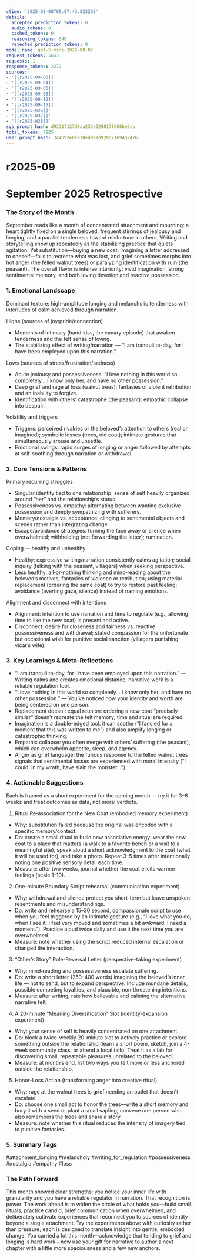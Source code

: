 ```yaml
---
ctime: '2025-08-08T09:07:43.823268'
details:
  accepted_prediction_tokens: 0
  audio_tokens: 0
  cached_tokens: 0
  reasoning_tokens: 640
  rejected_prediction_tokens: 0
model_name: gpt-5-mini-2025-08-07
request_tokens: 5653
requests: 1
response_tokens: 2272
sources:
- '[[r2025-09-03]]'
- '[[r2025-09-04]]'
- '[[r2025-09-05]]'
- '[[r2025-09-06]]'
- '[[r2025-09-12]]'
- '[[r2025-09-15]]'
- '[[r2025-W36]]'
- '[[r2025-W37]]'
- '[[r2025-W38]]'
sys_prompt_hash: d9331f127d8aa233e529817f660be5cb
total_tokens: 7925
user_prompt_hash: 344692e6f070ed09ad920d7169452476
---
```

# r2025-09

# September 2025 Retrospective

### The Story of the Month
September reads like a month of concentrated attachment and mourning: a heart tightly fixed on a single beloved, frequent stirrings of jealousy and longing, and a parallel tenderness toward misfortune in others. Writing and storytelling show up repeatedly as the stabilizing practice that quiets agitation. Yet substitution—buying a new coat, imagining a letter addressed to oneself—fails to recreate what was lost, and grief sometimes morphs into hot anger (the felled walnut trees) or paralyzing identification with ruin (the peasant). The overall flavor is intense interiority: vivid imagination, strong sentimental memory, and both loving devotion and reactive possession.

### 1. Emotional Landscape
Dominant texture: high-amplitude longing and melancholic tenderness with interludes of calm achieved through narration.

Highs (sources of joy/pride/connection)
- Moments of intimacy (hand‑kiss, the canary episode) that awaken tenderness and the felt sense of loving.
- The stabilizing effect of writing/narration — “I am tranquil to-day, for I have been employed upon this narration.”

Lows (sources of stress/frustration/sadness)
- Acute jealousy and possessiveness: “I love nothing in this world so completely… I know only her, and have no other possession.”
- Deep grief and rage at loss (walnut trees): fantasies of violent retribution and an inability to forgive.
- Identification with others’ catastrophe (the peasant): empathic collapse into despair.

Volatility and triggers
- Triggers: perceived rivalries or the beloved’s attention to others (real or imagined); symbolic losses (trees, old coat); intimate gestures that simultaneously arouse and unsettle.
- Emotional swings: rapid surges of longing or anger followed by attempts at self-soothing through narration or withdrawal.

### 2. Core Tensions & Patterns
Primary recurring struggles
- Singular identity tied to one relationship: sense of self heavily organized around “her” and the relationship’s status.
- Possessiveness vs. empathy: alternating between wanting exclusive possession and deeply sympathizing with sufferers.
- Memory/nostalgia vs. acceptance: clinging to sentimental objects and scenes rather than integrating change.
- Escape/avoidance strategies: turning the face away or silence when overwhelmed; withholding (not forwarding the letter); rumination.

Coping — healthy and unhealthy
- Healthy: expressive writing/narration consistently calms agitation; social inquiry (talking with the peasant, villagers) when seeking perspective.
- Less healthy: all‑or‑nothing thinking and mind‑reading about the beloved’s motives; fantasies of violence or retribution; using material replacement (ordering the same coat) to try to restore past feeling; avoidance (averting gaze, silence) instead of naming emotions.

Alignment and disconnect with intentions
- Alignment: intention to use narration and time to regulate (e.g., allowing time to like the new coat) is present and active.
- Disconnect: desire for closeness and fairness vs. reactive possessiveness and withdrawal; stated compassion for the unfortunate but occasional wish for punitive social sanction (villagers punishing vicar’s wife).

### 3. Key Learnings & Meta-Reflections
- “I am tranquil to-day, for I have been employed upon this narration.” — Writing calms and creates emotional distance; narrative work is a reliable regulation tool.
- “I love nothing in this world so completely… I know only her, and have no other possession.” — You’ve noticed how your identity and worth are being centered on one person.
- Replacement doesn’t equal reunion: ordering a new coat “precisely similar” doesn’t recreate the felt memory; time and ritual are required.
- Imagination is a double-edged tool: it can soothe (“I fancied for a moment that this was written to me”) and also amplify longing or catastrophic thinking.
- Empathic collapse: you often merge with others’ suffering (the peasant), which can overwhelm appetite, sleep, and agency.
- Anger as grief language: the furious response to the felled walnut trees signals that sentimental losses are experienced with moral intensity (“I could, in my wrath, have slain the monster…”).

### 4. Actionable Suggestions
Each is framed as a short experiment for the coming month — try it for 3–6 weeks and treat outcomes as data, not moral verdicts.

1) Ritual Re‑association for the New Coat (embodied memory experiment)
- Why: substitution failed because the original was encoded with a specific memory/context.
- Do: create a small ritual to build new associative energy: wear the new coat to a place that matters (a walk to a favorite bench or a visit to a meaningful site), speak aloud a short acknowledgment to the coat (what it will be used for), and take a photo. Repeat 3–5 times after intentionally noting one positive sensory detail each time.
- Measure: after two weeks, journal whether the coat elicits warmer feelings (scale 1–10).

2) One-minute Boundary Script rehearsal (communication experiment)
- Why: withdrawal and silence protect you short-term but leave unspoken resentments and misunderstandings.
- Do: write and rehearse a 15–30 second, compassionate script to use when you feel triggered by an intimate gesture (e.g., “I love what you do; when I see it, I feel very moved and sometimes a bit awkward. I need a moment.”). Practice aloud twice daily and use it the next time you are overwhelmed.
- Measure: note whether using the script reduced internal escalation or changed the interaction.

3) “Other’s Story” Role-Reversal Letter (perspective-taking experiment)
- Why: mind‑reading and possessiveness escalate suffering.
- Do: write a short letter (250–400 words) imagining the beloved’s inner life — not to send, but to expand perspective. Include mundane details, possible competing loyalties, and plausible, non‑threatening intentions.
- Measure: after writing, rate how believable and calming the alternative narrative felt.

4) A 20-minute “Meaning Diversification” Slot (identity-expansion experiment)
- Why: your sense of self is heavily concentrated on one attachment.
- Do: block a twice-weekly 20-minute slot to actively practice or explore something outside the relationship (learn a short poem, sketch, join a 4-week community class, or attend a local talk). Treat it as a lab for discovering small, repeatable pleasures unrelated to the beloved.
- Measure: at month’s end, list two ways you felt more or less anchored outside the relationship.

5) Honor-Loss Action (transforming anger into creative ritual)
- Why: rage at the walnut trees is grief needing an outlet that doesn’t escalate.
- Do: choose one small act to honor the trees—write a short memory and bury it with a seed or plant a small sapling; convene one person who also remembers the trees and share a story.
- Measure: note whether this ritual reduces the intensity of imagery tied to punitive fantasies.

### 5. Summary Tags
#attachment_longing #melancholy #writing_for_regulation #possessiveness #nostalgia #empathy #loss

### The Path Forward
This month showed clear strengths: you notice your inner life with granularity and you have a reliable regulator in narration. That recognition is power. The work ahead is to widen the circle of what holds you—build small rituals, practice candid, brief communication when overwhelmed, and deliberately cultivate experiences that reconnect you to sources of identity beyond a single attachment. Try the experiments above with curiosity rather than pressure; each is designed to translate insight into gentle, embodied change. You carried a lot this month—acknowledge that tending to grief and longing is hard work—now use your gift for narrative to author a next chapter with a little more spaciousness and a few new anchors.